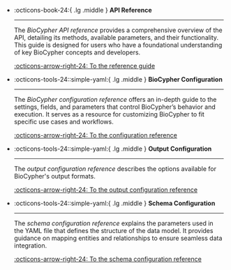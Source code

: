 <div class="grid cards" markdown>

-   :octicons-book-24:{ .lg .middle } __API Reference__

    ---

    The *BioCypher API reference* provides a comprehensive overview of the API, detailing its methods, available parameters, and their functionality. This guide is designed for users who have a foundational understanding of key BioCypher concepts and developers.

    [:octicons-arrow-right-24: To the reference guide](source/index.md)

</div>

<div class="grid cards" markdown>

-   :octicons-tools-24::simple-yaml:{ .lg .middle } __BioCypher Configuration__

    ---

    The *BioCypher configuration reference* offers an in-depth guide to the settings, fields, and parameters that control BioCypher’s behavior and execution. It serves as a resource for customizing BioCypher to fit specific use cases and workflows.

    [:octicons-arrow-right-24: To the configuration reference](biocypher-config.md)
</div>

<div class="grid cards" markdown>

-   :octicons-tools-24::simple-yaml:{ .lg .middle } __Output Configuration__

    ---

    The *output configuration reference* describes the options available for BioCypher's output formats.

    [:octicons-arrow-right-24: To the output configuration reference](outputs/index.md)
</div>

<div class="grid cards" markdown>

-   :octicons-tools-24::simple-yaml:{ .lg .middle } __Schema Configuration__

    ---

    The *schema configuration reference* explains the parameters used in the YAML file that defines the structure of the data model. It provides guidance on mapping entities and relationships to ensure seamless data integration.

    [:octicons-arrow-right-24: To the schema configuration reference](schema-config-guide.md)

</div>
